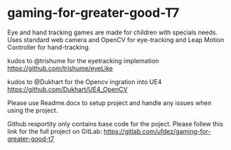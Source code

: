 # gaming-for-greater-good-T7
Eye and hand tracking games are made for children with specials needs. Uses standard web camera and OpenCV for eye-tracking and Leap Motion Controller for hand-tracking.

kudos to @trishume for the eyetracking implemation https://github.com/trishume/eyeLike

kudos to @Dukhart for the Opencv ingration into UE4 https://github.com/Dukhart/UE4_OpenCV

Please use Readme.docx to setup project and handle any issues when using the project.

Github resportity only contains base code for the poject.
Please follew this link for the full project on GitLab: https://gitlab.com/ufdez/gaming-for-greater-good-t7


